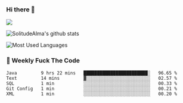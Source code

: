 ### Hi there 👋

<p>
  <a href="https://count.getloli.com/"><img src="https://count.getloli.com/get/@:solitudealma"></a>
</p>

![SolitudeAlma's github stats](https://github-readme-stats.vercel.app/api?username=solitudealma&show_icons=true&theme=radical)

![Most Used Languages](https://github-readme-stats.vercel.app/api/top-langs/?username=solitudealma&layout=compact&hide_border=true&theme=dark)
<!-- ![visitors](https://visitor-badge.glitch.me/badge?page_id=solitudealma.solitudealma.id) -->


### :dart: Weekly Fuck The Code

<!--START_SECTION:waka-->
```text
Java         9 hrs 22 mins   ████████████████████████░   96.65 % 
Text         14 mins         ▓░░░░░░░░░░░░░░░░░░░░░░░░   02.57 % 
SQL          1 min           ░░░░░░░░░░░░░░░░░░░░░░░░░   00.33 % 
Git Config   1 min           ░░░░░░░░░░░░░░░░░░░░░░░░░   00.21 % 
XML          1 min           ░░░░░░░░░░░░░░░░░░░░░░░░░   00.20 % 
```
<!--END_SECTION:waka-->
